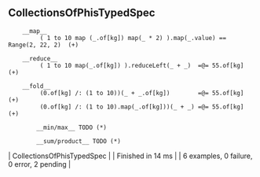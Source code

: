 ## CollectionsOfPhisTypedSpec
    
        __map__
             ( 1 to 10 map (_.of[kg]) map(_ * 2) ).map(_.value) == Range(2, 22, 2)  (+)    
    
        __reduce__
             ( 1 to 10 map(_.of[kg]) ).reduceLeft(_ + _)  =@= 55.of[kg]  (+)    
    
        __fold__
             (0.of[kg] /: (1 to 10))(_ + _.of[kg])        =@= 55.of[kg]  (+)    
             (0.of[kg] /: (1 to 10).map(_.of[kg]))(_ + _) =@= 55.of[kg]  (+)    
    
            __min/max__ TODO (*)    
    
            __sum/product__ TODO (*)  
  
    
| CollectionsOfPhisTypedSpec |
| Finished in 14 ms |
| 6 examples, 0 failure, 0 error, 2 pending |